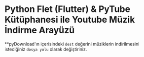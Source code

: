 # Python Flet (Flutter) & PyTube Kütüphanesi ile Youtube Müzik İndirme Arayüzü

**pyDownload'ın içerisindeki `dest` değerini müziklerin indirilmesini istediğiniz `dosya yolu` olarak değiştiriniz. 

